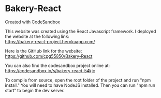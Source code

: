 # Bakery-React
Created with CodeSandbox

This website was created using the React Javascript framework. I deployed the website at the following link:  
https://bakery-react-project.herokuapp.com/  

Here is the GitHub link for the website:  
https://github.com/cpg55850/Bakery-React  

You can also find the codesandbox project online at:  
https://codesandbox.io/s/bakery-react-54kjc  

To compile from source, open the root folder of the project and run "npm install." You will need to have NodeJS installed. Then you can run "npm run start" to begin the dev server.
